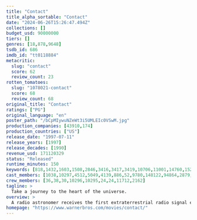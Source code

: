 ```yaml
---
title: "Contact"
title_alpha_sortable: "Contact"
date: "2024-06-26T15:26:47.494Z"
collections: []
budget_usd: 90000000
tiers: []
genres: [18,878,9648]
tsdb_id: 686
imdb_id: "tt0118884"
metacritic:
  slug: "contact"
  score: 62
  review_count: 23
rotten_tomatoes:
  slug: "1078021-contact"
  score: 68
  review_count: 68
original_title: "Contact"
ratings: ["PG"]
original_language: "en"
poster_path: "/bCpMIywuNZeWt3i5UMLEIc0VSwM.jpg"
production_companies: [43910,174]
production_countries: ["US"]
release_date: "1997-07-11"
release_years: [1997]
release_decades: [1990]
revenue_usd: 171120329
status: "Released"
runtime_minutes: 150
keywords: [818,1432,1603,1508,2846,3416,3417,3419,10706,11001,14760,15246,159961,160330,160515,162356,162357,226028,226240]
cast_members: [1038,10297,4512,5049,4139,886,52,9780,148122,94864,2879,28410,92777,20089,1638916,16146,1188972,14991,188274,101975,9258,6908,56120,20563,70440,64033,945062,160399,116515]
crew_members: [36,38,30,10296,10295,24,24,11712,2162]
tagline: >
  Take a journey to the heart of the universe.
overview: >
  A radio astronomer receives the first extraterrestrial radio signal ever picked up on Earth. As the world powers scramble to decipher the message and decide upon a course of action, she must make some difficult decisions between her beliefs, the truth, and reality.
homepage: "https://www.warnerbros.com/movies/contact/"
---
```

